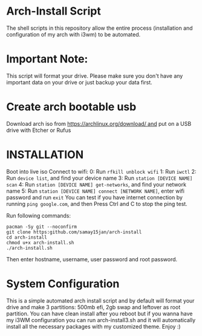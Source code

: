# Arch-Install Script 
The shell scripts in this repository allow the entire process (installation and configuration of my arch with i3wm) to be automated.

# Important Note: 
This script will format your drive. Please make sure you don't have any important data on your drive or just backup your data first.

# Create arch bootable usb 
Download arch iso from https://archlinux.org/download/ and put on a USB drive with Etcher or Rufus

# INSTALLATION
Boot into live iso 
Connect to wifi:
0: Run `rfkill unblock wifi`
1: Run `iwctl`
2: Run `device list`, and find your device name
3: Run `station [DEVICE NAME] scan`
4: Run `station [DEVICE NAME] get-networks`, and find your network name
5: Run `station [DEVICE NAME] connect [NETWORK NAME]`, enter wifi password and run `exit`
You can test if you have internet connection by running `ping google.com`, and then Press Ctrl and C to stop the ping test.

Run following commands:
```
pacman -Sy git --noconfirm
git clone https:github.com/samay15jan/arch-install
cd arch-install
chmod u+x arch-install.sh
./arch-install.sh
```

Then enter hostname, username, user password and root password.

# System Configuration 
This is a simple automated arch install script and by default will format your drive and make 3 partitions: 500mb efi, 2gb swap and leftover as root partition. 
You can have clean install after you reboot but if you wanna have my i3WM configuration you can run arch-install3.sh and it will automatically install all the necessary packages with my customized theme. Enjoy :)
